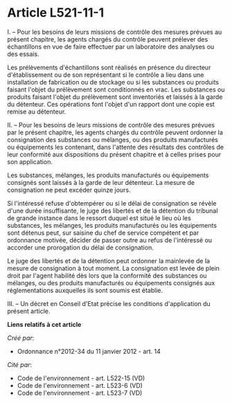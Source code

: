 # Article L521-11-1

I. – Pour les besoins de leurs missions de contrôle des mesures prévues au présent chapitre, les agents chargés du contrôle
peuvent prélever des échantillons en vue de faire effectuer par un laboratoire des analyses ou des essais.

Les prélèvements d'échantillons sont réalisés en présence du directeur d'établissement ou de son représentant si le contrôle
a lieu dans une installation de fabrication ou de stockage ou si les substances ou produits faisant l'objet du prélèvement
sont conditionnés en vrac. Les substances ou produits faisant l'objet du prélèvement sont inventoriés et laissés à la garde
du détenteur. Ces opérations font l'objet d'un rapport dont une copie est remise au détenteur.

II. – Pour les besoins de leurs missions de contrôle des mesures prévues par le présent chapitre, les agents chargés du
contrôle peuvent ordonner la consignation des substances ou mélanges, ou des produits manufacturés ou équipements les
contenant, dans l'attente des résultats des contrôles de leur conformité aux dispositions du présent chapitre et à celles
prises pour son application.

Les substances, mélanges, les produits manufacturés ou équipements consignés sont laissés à la garde de leur détenteur. La
mesure de consignation ne peut excéder quinze jours.

Si l'intéressé refuse d'obtempérer ou si le délai de consignation se révèle d'une durée insuffisante, le juge des libertés et
de la détention du tribunal de grande instance dans le ressort duquel est situé le lieu où les substances, les mélanges, les
produits manufacturés ou les équipements sont détenus peut, sur saisine du chef de service compétent et par ordonnance
motivée, décider de passer outre au refus de l'intéressé ou accorder une prorogation du délai de consignation.

Le juge des libertés et de la détention peut ordonner la mainlevée de la mesure de consignation à tout moment. La
consignation est levée de plein droit par l'agent habilité dès lors que la conformité des substances ou mélanges, ou des
produits manufacturés ou équipements consignés aux réglementations auxquelles ils sont soumis est établie.

III. – Un décret en Conseil d'Etat précise les conditions d'application du présent article.

**Liens relatifs à cet article**

_Créé par_:

  - Ordonnance n°2012-34 du 11 janvier 2012 - art. 14

_Cité par_:

  - Code de l'environnement - art. L522-15 (VD)
  - Code de l'environnement - art. L523-6 (VD)
  - Code de l'environnement - art. L523-7 (VD)
